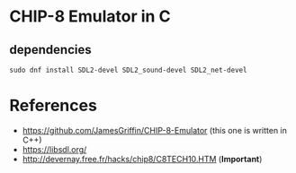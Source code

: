 # CHIP-8 Emulator in C

## dependencies

```shell
sudo dnf install SDL2-devel SDL2_sound-devel SDL2_net-devel
```

# References

- https://github.com/JamesGriffin/CHIP-8-Emulator (this one is written in C++)
- https://libsdl.org/
- http://devernay.free.fr/hacks/chip8/C8TECH10.HTM (**Important**)
